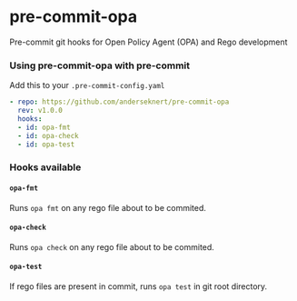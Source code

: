 # pre-commit-opa

Pre-commit git hooks for Open Policy Agent (OPA) and Rego development

### Using pre-commit-opa with pre-commit

Add this to your `.pre-commit-config.yaml`

```yaml
- repo: https://github.com/anderseknert/pre-commit-opa
  rev: v1.0.0
  hooks:
  - id: opa-fmt
  - id: opa-check
  - id: opa-test
```

### Hooks available

#### `opa-fmt`
Runs `opa fmt` on any rego file about to be commited.

#### `opa-check`
Runs `opa check` on any rego file about to be commited.

#### `opa-test`
If rego files are present in commit, runs `opa test` in git root directory.
